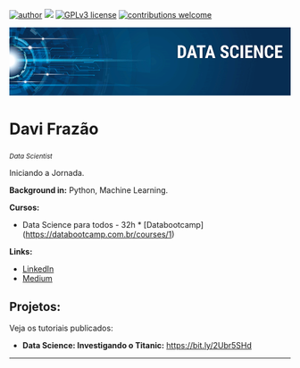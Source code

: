 [![author](https://img.shields.io/badge/author-davifrazao-red)](https://www.linkedin.com/in/davi-frazao-barbosa) [![](https://img.shields.io/badge/python-3.7+-blue.svg)](https://www.python.org/downloads/release/python-365/) [![GPLv3 license](https://img.shields.io/badge/License-GPLv3-blue.svg)](http://perso.crans.org/besson/LICENSE.html) [![contributions welcome](https://img.shields.io/badge/contributions-welcome-brightgreen.svg?style=flat)](https://github.com/davifb/Data-Science/issues)

<p align="center">
  <img src="banner.png" >
</p>

# Davi Frazão
<sub>*Data Scientist*</sub>

Iniciando a Jornada.

**Background in:** Python, Machine Learning.

**Cursos:**
* Data Science para todos - 32h * [Databootcamp] (https://databootcamp.com.br/courses/1)

**Links:**
* [LinkedIn](https://www.linkedin.com/in/davi-frazao-barbosa)
* [Medium](https://www.medium.com)


## Projetos:
Veja os tutoriais publicados:

* **Data Science: Investigando o Titanic:** https://bit.ly/2Ubr5SHd

---


